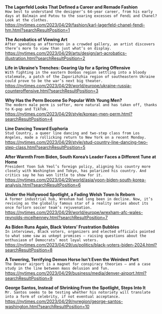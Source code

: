 **The Lagerfeld Looks That Defined a Career and Remade Fashion**\
`How best to understand the designer’s 64-year career, from his early days at Balmain and Patou to the soaring excesses of Fendi and Chanel? Look at the clothes.`\
https://nytimes.com/2023/04/29/fashion/karl-lagerfeld-chanel-fendi-hm.html?searchResultPosition=1

**The Acrobatics of Viewing Art**\
`After spending an afternoon in a crowded gallery, an artist discovers there’s more to view than just what’s on display.`\
https://nytimes.com/2023/04/29/arts/design/art-acrobatics-illustration.html?searchResultPosition=2

**Life in Ukraine’s Trenches: Gearing Up for a Spring Offensive**\
`With fighting in the eastern Donbas region settling into a bloody stalemate, a patch of the Zaporizhzhia region of southeastern Ukraine could prove to be the war’s next big theater.`\
https://nytimes.com/2023/04/29/world/europe/ukraine-russia-counteroffensive.html?searchResultPosition=3

**Why Has the Perm Become So Popular With Young Men?**\
`The modern male perm is softer, more natural and has taken off, thanks to K-pop and TikTok.`\
https://nytimes.com/2023/04/29/style/korean-men-perm.html?searchResultPosition=4

**Line Dancing Toward Euphoria**\
`Stud Country, a queer line dancing and two-step class from Los Angeles, made a rollicking return to New York on a recent Monday.`\
https://nytimes.com/2023/04/29/style/stud-country-line-dancing-two-step-class.html?searchResultPosition=5

**After Warmth From Biden, South Korea’s Leader Faces a Different Tune at Home**\
`President Yoon Suk Yeol’s foreign policy, aligning his country more closely with Washington and Tokyo, has polarized his country. And critics say he has won little to show for it.`\
https://nytimes.com/2023/04/29/world/asia/yoon-biden-south-korea-analysis.html?searchResultPosition=6

**Under the Hollywood Spotlight, a Fading Welsh Town Is Reborn**\
`A former industrial hub, Wrexham had long been in decline. Now, it’s reviving as the globally famous star of a reality series about its once forlorn soccer team’s rejuvenation.`\
https://nytimes.com/2023/04/29/world/europe/wrexham-afc-wales-reynolds-mcelhenney.html?searchResultPosition=7

**As Biden Runs Again, Black Voters’ Frustration Bubbles**\
`In interviews, Black voters, organizers and elected officials pointed to what some saw as unkept promises — raising questions about the enthusiasm of Democrats’ most loyal voters.`\
https://nytimes.com/2023/04/29/us/politics/black-voters-biden-2024.html?searchResultPosition=8

**A Towering, Terrifying Demon Horse Isn’t Even the Weirdest Part**\
`The Denver airport is a magnet for conspiracy theories — and a case study in the line between mass delusion and fun.`\
https://nytimes.com/2023/04/29/business/media/denver-airport.html?searchResultPosition=9

**George Santos, Instead of Shrinking From the Spotlight, Steps Into It**\
`Mr. Santos seems to be testing whether his notoriety will translate into a form of celebrity, if not eventual acceptance.`\
https://nytimes.com/2023/04/29/nyregion/george-santos-washington.html?searchResultPosition=10

